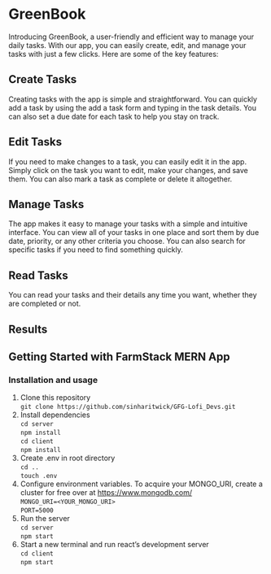 # GreenBook

Introducing GreenBook, a user-friendly and efficient way to manage your daily tasks. With our app, you can easily create, edit, and manage your tasks with just a few clicks. Here are some of the key features:

## Create Tasks
Creating tasks with the app is simple and straightforward. You can quickly add a task by using the add a task form and typing in the task details. You can also set a due date for each task to help you stay on track.

## Edit Tasks
If you need to make changes to a task, you can easily edit it in the app. Simply click on the task you want to edit, make your changes, and save them. You can also mark a task as complete or delete it altogether.

## Manage Tasks
The app makes it easy to manage your tasks with a simple and intuitive interface. You can view all of your tasks in one place and sort them by due date, priority, or any other criteria you choose. You can also search for specific tasks if you need to find something quickly.

## Read Tasks
You can read your tasks and their details any time you want, whether they are completed or not.


## Results
## Getting Started with FarmStack MERN App
### Installation and usage

1. Clone this repository\
    `git clone https://github.com/sinharitwick/GFG-Lofi_Devs.git`
2. Install dependencies\
    `cd server`  \
    `npm install`\
    `cd client`\
    `npm install`
3. Create .env in root directory\
    `cd ..`\
    `touch .env`
4. Configure environment variables. To acquire your MONGO_URI, create a cluster for free over at https://www.mongodb.com/ \
    `MONGO_URI=<YOUR_MONGO_URI>`\
    `PORT=5000`
5. Run the server\
    `cd server`\
    `npm start`
6. Start a new terminal and run react’s development server\
    `cd client`\
    `npm start`
